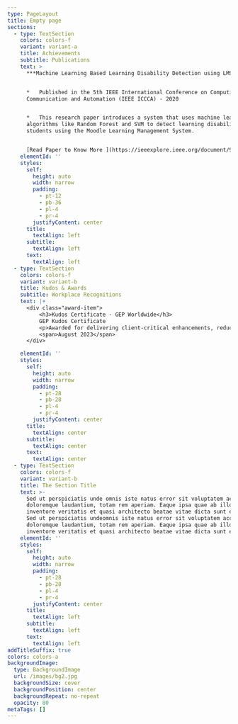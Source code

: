 ```yaml
---
type: PageLayout
title: Empty page
sections:
  - type: TextSection
    colors: colors-f
    variant: variant-a
    title: Achievements
    subtitle: Publications
    text: >
      ***Machine Learning Based Learning Disability Detection using LMS***


      *   Published in the 5th IEEE International Conference on Computing,
      Communication and Automation (IEEE ICCCA) - 2020


      *   This research paper introduces a system that uses machine learning
      algorithms like Random Forest and SVM to detect learning disabilities in
      students using the Moodle Learning Management System.


      [Read Paper to Know More ](https://ieeexplore.ieee.org/document/9250761)
    elementId: ''
    styles:
      self:
        height: auto
        width: narrow
        padding:
          - pt-12
          - pb-36
          - pl-4
          - pr-4
        justifyContent: center
      title:
        textAlign: left
      subtitle:
        textAlign: left
      text:
        textAlign: left
  - type: TextSection
    colors: colors-f
    variant: variant-b
    title: Kudos & Awards
    subtitle: Workplace Recognitions
    text: |+
      <div class="award-item">
          <h3>Kudos Certificate - GEP Worldwide</h3>
          GEP Kudos Certificate
          <p>Awarded for delivering client-critical enhancements, reducing feature release time by 25%, and improving overall team efficiency.</p>
          <span>August 2023</span>
      </div>

    elementId: ''
    styles:
      self:
        height: auto
        width: narrow
        padding:
          - pt-28
          - pb-28
          - pl-4
          - pr-4
        justifyContent: center
      title:
        textAlign: center
      subtitle:
        textAlign: center
      text:
        textAlign: center
  - type: TextSection
    colors: colors-f
    variant: variant-b
    title: The Section Title
    text: >-
      Sed ut perspiciatis unde omnis iste natus error sit voluptatem accusantium
      doloremque laudantium, totam rem aperiam. Eaque ipsa quae ab illo
      inventore veritatis et quasi architecto beatae vitae dicta sunt explicabo.
      Sed ut perspiciatis undeomnis iste natus error sit voluptatem accusantium
      doloremque laudantium, totam rem aperiam. Eaque ipsa quae ab illo
      inventore veritatis et quasi architecto beatae vitae dicta sunt explicabo.
    elementId: ''
    styles:
      self:
        height: auto
        width: narrow
        padding:
          - pt-28
          - pb-28
          - pl-4
          - pr-4
        justifyContent: center
      title:
        textAlign: left
      subtitle:
        textAlign: left
      text:
        textAlign: left
addTitleSuffix: true
colors: colors-a
backgroundImage:
  type: BackgroundImage
  url: /images/bg2.jpg
  backgroundSize: cover
  backgroundPosition: center
  backgroundRepeat: no-repeat
  opacity: 80
metaTags: []
---
```

